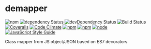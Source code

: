 # demapper

[![npm](https://img.shields.io/npm/v/demapper.svg?maxAge=1000)](https://www.npmjs.com/package/demapper)
[![dependency Status](https://img.shields.io/david/initflow/demapper.svg?maxAge=1000)](https://david-dm.org/initflow/demapper)
[![devDependency Status](https://img.shields.io/david/dev/initflow/demapper.svg?maxAge=1000)](https://david-dm.org/initflow/demapper)
[![Build Status](https://img.shields.io/travis/initflow/demapper.svg?maxAge=1000)](https://travis-ci.org/initflow/demapper)
[![Coveralls](https://img.shields.io/coveralls/initflow/demapper.svg?maxAge=1000)](https://coveralls.io/github/initflow/demapper)
[![Code Climate](https://img.shields.io/codeclimate/github/initflow/demapper.svg?maxAge=1000)](https://codeclimate.com/github/initflow/demapper)
[![npm](https://img.shields.io/npm/dt/demapper.svg?maxAge=1000)](https://www.npmjs.com/package/demapper)
[![npm](https://img.shields.io/npm/l/demapper.svg?maxAge=1000)](https://github.com/initflow/demapper/blob/master/LICENSE.md)
[![node](https://img.shields.io/node/v/demapper.svg?maxAge=1000)](https://www.npmjs.com/package/demapper)
[![JavaScript Style Guide](https://img.shields.io/badge/code%20style-standard-brightgreen.svg)](http://standardjs.com/)

Class mapper from JS object/JSON based on ES7 decorators
